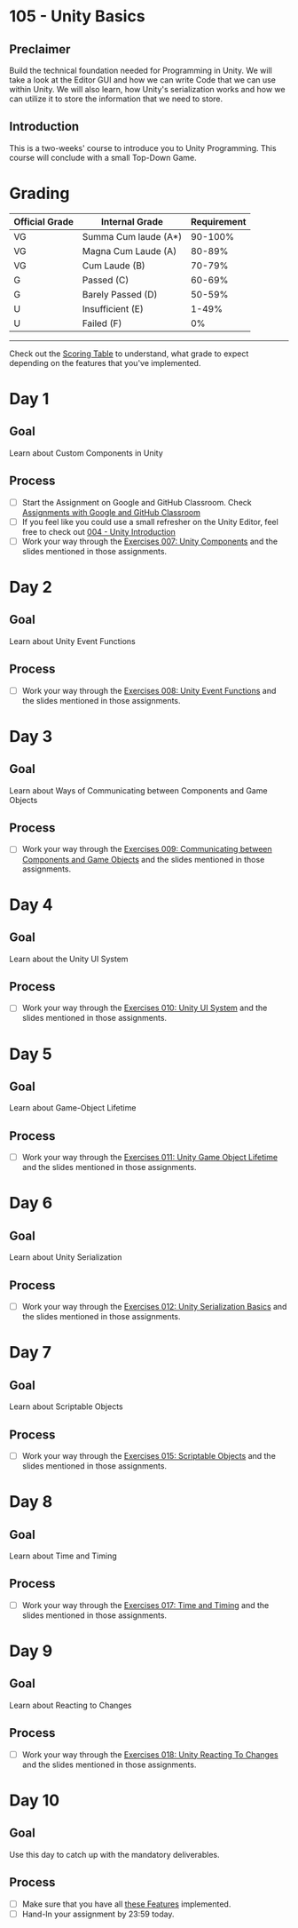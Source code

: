 # 105 - Unity Basics

## Preclaimer

Build the technical foundation needed for Programming in Unity. We will take a look at the Editor GUI and how we can write Code that we can use within Unity. We will also learn, how Unity's serialization works and how we can utilize it to store the information that we need to store.

## Introduction

This is a two-weeks' course to introduce you to Unity Programming. This course will conclude with a small Top-Down Game.


# Grading

| Official Grade | Internal Grade  |  Requirement |
|--------------|-------|:-------------|
|VG|Summa Cum laude (A*)| 90-100% |
|VG| Magna Cum Laude (A)| 80-89% |
|VG|Cum Laude (B)| 70-79% |
|G|Passed (C)| 60-69% |
|G|Barely Passed (D)| 50-59% |
|U|Insufficient (E)| 1-49% |
|U|Failed (F)| 0% |
-------------------------------

Check out the [Scoring Table](assignments/small-theft-auto.md) to understand, what grade to expect depending on the features that you've implemented.

# Day 1
## Goal
Learn about Custom Components in Unity
## Process
- [ ] Start the Assignment on Google and GitHub Classroom. Check [Assignments with Google and GitHub Classroom](https://gist.github.com/marczaku/3b1853ee30575093b106ecc480d563b2)
- [ ] If you feel like you could use a small refresher on the Unity Editor, feel free to check out [004 - Unity Introduction](slides/004-unity-introduction.md)
- [ ] Work your way through the [Exercises 007: Unity Components](exercises/007-unity-components.md) and the slides mentioned in those assignments.

# Day 2
## Goal
Learn about Unity Event Functions
## Process
- [ ] Work your way through the [Exercises 008: Unity Event Functions](exercises/008-unity-event-functions.md) and the slides mentioned in those assignments.

# Day 3
## Goal
Learn about Ways of Communicating between Components and Game Objects
## Process
- [ ] Work your way through the [Exercises 009: Communicating between Components and Game Objects](exercises/009-communicating-between-gameobjects.md) and the slides mentioned in those assignments.

# Day 4
## Goal
Learn about the Unity UI System
## Process
- [ ] Work your way through the [Exercises 010: Unity UI System](exercises/010-unity-ui-system.md) and the slides mentioned in those assignments.

# Day 5
## Goal
Learn about Game-Object Lifetime
## Process
- [ ] Work your way through the [Exercises 011: Unity Game Object Lifetime](exercises/011-unity-gameobject-lifetime.md) and the slides mentioned in those assignments.

# Day 6
## Goal
Learn about Unity Serialization
## Process
- [ ] Work your way through the [Exercises 012: Unity Serialization Basics](exercises/012-unity-serialization-basics.md) and the slides mentioned in those assignments.

# Day 7
## Goal
Learn about Scriptable Objects
## Process
- [ ] Work your way through the [Exercises 015: Scriptable Objects](exercises/015-scriptable-objects.md) and the slides mentioned in those assignments.

# Day 8
## Goal
Learn about Time and Timing
## Process
- [ ] Work your way through the [Exercises 017: Time and Timing](exercises/017-time-and-timing.md) and the slides mentioned in those assignments.

# Day 9
## Goal
Learn about Reacting to Changes
## Process
- [ ] Work your way through the [Exercises 018: Unity Reacting To Changes](exercises/018-unity-reacting-to-changes.md) and the slides mentioned in those assignments.

# Day 10
## Goal
Use this day to catch up with the mandatory deliverables.
## Process
- [ ] Make sure that you have all [these Features](exercises/small-theft-auto.md) implemented.
- [ ] Hand-In your assignment by 23:59 today.

